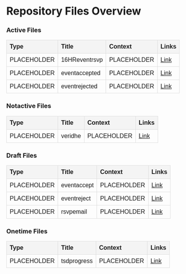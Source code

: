 # Repository Files Overview

<h3>Active Files</h3>
<table style="width: 100%; border-collapse: collapse; font-family: Arial, sans-serif;">
  <thead>
    <tr>
      <th style="background-color: #f4f4f4; text-align: left; padding: 8px; border: 1px solid #ddd;">Type</th>
      <th style="background-color: #f4f4f4; text-align: left; padding: 8px; border: 1px solid #ddd;">Title</th>
      <th style="background-color: #f4f4f4; text-align: left; padding: 8px; border: 1px solid #ddd;">Context</th>
      <th style="background-color: #f4f4f4; text-align: left; padding: 8px; border: 1px solid #ddd;">Links</th>
    </tr>
  </thead>
  <tbody>
    <tr>
      <td style="padding: 8px; border: 1px solid #ddd;">PLACEHOLDER</td>
      <td style="padding: 8px; border: 1px solid #ddd;">16HReventrsvp</td>
      <td style="padding: 8px; border: 1px solid #ddd;">PLACEHOLDER</td>
      <td style="padding: 8px; border: 1px solid #ddd;"><a href="https://github.com/alitaantony/EmailTempsComms/tree/main/active/16HReventrsvp.html">Link</a></td>
    </tr>
    <tr>
      <td style="padding: 8px; border: 1px solid #ddd;">PLACEHOLDER</td>
      <td style="padding: 8px; border: 1px solid #ddd;">eventaccepted</td>
      <td style="padding: 8px; border: 1px solid #ddd;">PLACEHOLDER</td>
      <td style="padding: 8px; border: 1px solid #ddd;"><a href="https://github.com/alitaantony/EmailTempsComms/tree/main/active/eventaccepted.html">Link</a></td>
    </tr>
    <tr>
      <td style="padding: 8px; border: 1px solid #ddd;">PLACEHOLDER</td>
      <td style="padding: 8px; border: 1px solid #ddd;">eventrejected</td>
      <td style="padding: 8px; border: 1px solid #ddd;">PLACEHOLDER</td>
      <td style="padding: 8px; border: 1px solid #ddd;"><a href="https://github.com/alitaantony/EmailTempsComms/tree/main/active/eventrejected.html">Link</a></td>
    </tr>
  </tbody>
</table>

<h3>Notactive Files</h3>
<table style="width: 100%; border-collapse: collapse; font-family: Arial, sans-serif;">
  <thead>
    <tr>
      <th style="background-color: #f4f4f4; text-align: left; padding: 8px; border: 1px solid #ddd;">Type</th>
      <th style="background-color: #f4f4f4; text-align: left; padding: 8px; border: 1px solid #ddd;">Title</th>
      <th style="background-color: #f4f4f4; text-align: left; padding: 8px; border: 1px solid #ddd;">Context</th>
      <th style="background-color: #f4f4f4; text-align: left; padding: 8px; border: 1px solid #ddd;">Links</th>
    </tr>
  </thead>
  <tbody>
    <tr>
      <td style="padding: 8px; border: 1px solid #ddd;">PLACEHOLDER</td>
      <td style="padding: 8px; border: 1px solid #ddd;">veridhe</td>
      <td style="padding: 8px; border: 1px solid #ddd;">PLACEHOLDER</td>
      <td style="padding: 8px; border: 1px solid #ddd;"><a href="https://github.com/alitaantony/EmailTempsComms/tree/main/notactive/veridhe.html">Link</a></td>
    </tr>
  </tbody>
</table>

<h3>Draft Files</h3>
<table style="width: 100%; border-collapse: collapse; font-family: Arial, sans-serif;">
  <thead>
    <tr>
      <th style="background-color: #f4f4f4; text-align: left; padding: 8px; border: 1px solid #ddd;">Type</th>
      <th style="background-color: #f4f4f4; text-align: left; padding: 8px; border: 1px solid #ddd;">Title</th>
      <th style="background-color: #f4f4f4; text-align: left; padding: 8px; border: 1px solid #ddd;">Context</th>
      <th style="background-color: #f4f4f4; text-align: left; padding: 8px; border: 1px solid #ddd;">Links</th>
    </tr>
  </thead>
  <tbody>
    <tr>
      <td style="padding: 8px; border: 1px solid #ddd;">PLACEHOLDER</td>
      <td style="padding: 8px; border: 1px solid #ddd;">eventaccept</td>
      <td style="padding: 8px; border: 1px solid #ddd;">PLACEHOLDER</td>
      <td style="padding: 8px; border: 1px solid #ddd;"><a href="https://github.com/alitaantony/EmailTempsComms/tree/main/draft/eventaccept.html">Link</a></td>
    </tr>
    <tr>
      <td style="padding: 8px; border: 1px solid #ddd;">PLACEHOLDER</td>
      <td style="padding: 8px; border: 1px solid #ddd;">eventreject</td>
      <td style="padding: 8px; border: 1px solid #ddd;">PLACEHOLDER</td>
      <td style="padding: 8px; border: 1px solid #ddd;"><a href="https://github.com/alitaantony/EmailTempsComms/tree/main/draft/eventreject.html">Link</a></td>
    </tr>
    <tr>
      <td style="padding: 8px; border: 1px solid #ddd;">PLACEHOLDER</td>
      <td style="padding: 8px; border: 1px solid #ddd;">rsvpemail</td>
      <td style="padding: 8px; border: 1px solid #ddd;">PLACEHOLDER</td>
      <td style="padding: 8px; border: 1px solid #ddd;"><a href="https://github.com/alitaantony/EmailTempsComms/tree/main/draft/rsvpemail.html">Link</a></td>
    </tr>
  </tbody>
</table>

<h3>Onetime Files</h3>
<table style="width: 100%; border-collapse: collapse; font-family: Arial, sans-serif;">
  <thead>
    <tr>
      <th style="background-color: #f4f4f4; text-align: left; padding: 8px; border: 1px solid #ddd;">Type</th>
      <th style="background-color: #f4f4f4; text-align: left; padding: 8px; border: 1px solid #ddd;">Title</th>
      <th style="background-color: #f4f4f4; text-align: left; padding: 8px; border: 1px solid #ddd;">Context</th>
      <th style="background-color: #f4f4f4; text-align: left; padding: 8px; border: 1px solid #ddd;">Links</th>
    </tr>
  </thead>
  <tbody>
    <tr>
      <td style="padding: 8px; border: 1px solid #ddd;">PLACEHOLDER</td>
      <td style="padding: 8px; border: 1px solid #ddd;">tsdprogress</td>
      <td style="padding: 8px; border: 1px solid #ddd;">PLACEHOLDER</td>
      <td style="padding: 8px; border: 1px solid #ddd;"><a href="https://github.com/alitaantony/EmailTempsComms/tree/main/onetime/tsdprogress.ts">Link</a></td>
    </tr>
  </tbody>
</table>


